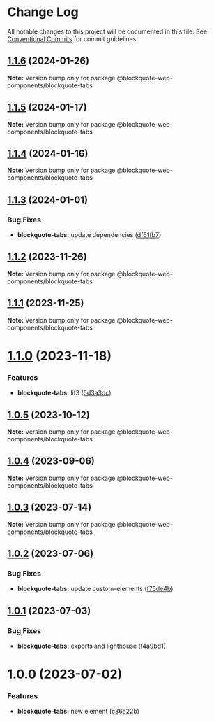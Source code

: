 # Change Log

All notable changes to this project will be documented in this file.
See [Conventional Commits](https://conventionalcommits.org) for commit guidelines.

## [1.1.6](https://github.com/oscarmarina/blockquote-web-components/compare/@blockquote-web-components/blockquote-tabs@1.1.5...@blockquote-web-components/blockquote-tabs@1.1.6) (2024-01-26)

**Note:** Version bump only for package @blockquote-web-components/blockquote-tabs

## [1.1.5](https://github.com/oscarmarina/blockquote-web-components/compare/@blockquote-web-components/blockquote-tabs@1.1.4...@blockquote-web-components/blockquote-tabs@1.1.5) (2024-01-17)

**Note:** Version bump only for package @blockquote-web-components/blockquote-tabs

## [1.1.4](https://github.com/oscarmarina/blockquote-web-components/compare/@blockquote-web-components/blockquote-tabs@1.1.3...@blockquote-web-components/blockquote-tabs@1.1.4) (2024-01-16)

**Note:** Version bump only for package @blockquote-web-components/blockquote-tabs

## [1.1.3](https://github.com/oscarmarina/blockquote-web-components/compare/@blockquote-web-components/blockquote-tabs@1.1.2...@blockquote-web-components/blockquote-tabs@1.1.3) (2024-01-01)

### Bug Fixes

- **blockquote-tabs:** update dependencies ([df61fb7](https://github.com/oscarmarina/blockquote-web-components/commit/df61fb74f5e3e689ed2a23be4ac766aa323074c0))

## [1.1.2](https://github.com/oscarmarina/blockquote-web-components/compare/@blockquote-web-components/blockquote-tabs@1.1.1...@blockquote-web-components/blockquote-tabs@1.1.2) (2023-11-26)

**Note:** Version bump only for package @blockquote-web-components/blockquote-tabs

## [1.1.1](https://github.com/oscarmarina/blockquote-web-components/compare/@blockquote-web-components/blockquote-tabs@1.1.0...@blockquote-web-components/blockquote-tabs@1.1.1) (2023-11-25)

**Note:** Version bump only for package @blockquote-web-components/blockquote-tabs

# [1.1.0](https://github.com/oscarmarina/blockquote-web-components/compare/@blockquote-web-components/blockquote-tabs@1.0.5...@blockquote-web-components/blockquote-tabs@1.1.0) (2023-11-18)

### Features

- **blockquote-tabs:** lit3 ([5d3a3dc](https://github.com/oscarmarina/blockquote-web-components/commit/5d3a3dc65f9c7b1a60c70176135e8e1e05c19fd9))

## [1.0.5](https://github.com/oscarmarina/blockquote-web-components/compare/@blockquote-web-components/blockquote-tabs@1.0.4...@blockquote-web-components/blockquote-tabs@1.0.5) (2023-10-12)

**Note:** Version bump only for package @blockquote-web-components/blockquote-tabs

## [1.0.4](https://github.com/oscarmarina/blockquote-web-components/compare/@blockquote-web-components/blockquote-tabs@1.0.3...@blockquote-web-components/blockquote-tabs@1.0.4) (2023-09-06)

**Note:** Version bump only for package @blockquote-web-components/blockquote-tabs

## [1.0.3](https://github.com/oscarmarina/blockquote-web-components/compare/@blockquote-web-components/blockquote-tabs@1.0.2...@blockquote-web-components/blockquote-tabs@1.0.3) (2023-07-14)

**Note:** Version bump only for package @blockquote-web-components/blockquote-tabs

## [1.0.2](https://github.com/oscarmarina/blockquote-web-components/compare/@blockquote-web-components/blockquote-tabs@1.0.1...@blockquote-web-components/blockquote-tabs@1.0.2) (2023-07-06)

### Bug Fixes

- **blockquote-tabs:** update custom-elements ([f75de4b](https://github.com/oscarmarina/blockquote-web-components/commit/f75de4b6674c9b1fdd77a28a54790d59dec5689f))

## [1.0.1](https://github.com/oscarmarina/blockquote-web-components/compare/@blockquote-web-components/blockquote-tabs@1.0.0...@blockquote-web-components/blockquote-tabs@1.0.1) (2023-07-03)

### Bug Fixes

- **blockquote-tabs:** exports and lighthouse ([f4a9bd1](https://github.com/oscarmarina/blockquote-web-components/commit/f4a9bd10858b7caa9b5240c64defc5894fb2e118))

# 1.0.0 (2023-07-02)

### Features

- **blockquote-tabs:** new element ([c36a22b](https://github.com/oscarmarina/blockquote-web-components/commit/c36a22b2c54e4af3459b410b564d88caf64ef5f4))
